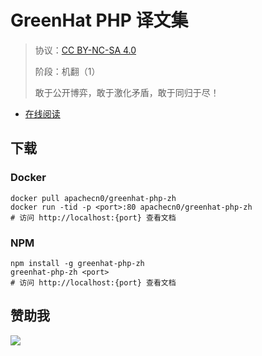 <!--
    需要填充的占位符：
    
    README.md
    
        GreenHat PHP 译文集：文档中文名
        {nameEn}：文档英文名
        {urlEn}：文档原始链接
        ghphp：域名前缀
        飞龙：负责人名称
        wizardforcel：负责人 Github 用户名
        562826179：负责人 QQ
        greenhat-php-zh：ApacheCN 的 Github 仓库名称
        greenhat-php-zh：DockerHub 仓库名称
        greenhat-php-zh：PYPI 包名称
        greenhat-php-zh：NPM 包名称
    
    CNAME
    
        ghphp：域名前缀

    index.html
    
        GreenHat PHP 译文集：文档中文名
        #060654：显示颜色
        greenhat-php-zh：ApacheCN 的 Github 仓库名称

    asset/docsify-flygon-footer.js
    
        greenhat-php-zh：ApacheCN 的 Github 仓库名称
-->

# GreenHat PHP 译文集

> 协议：[CC BY-NC-SA 4.0](http://creativecommons.org/licenses/by-nc-sa/4.0/)
> 
> 阶段：机翻（1）
> 
> 敢于公开博弈，敢于激化矛盾，敢于同归于尽！

* [在线阅读](https://ghphp.flygon.net)

## 下载

### Docker

```
docker pull apachecn0/greenhat-php-zh
docker run -tid -p <port>:80 apachecn0/greenhat-php-zh
# 访问 http://localhost:{port} 查看文档
```

### NPM

```
npm install -g greenhat-php-zh
greenhat-php-zh <port>
# 访问 http://localhost:{port} 查看文档
```

## 赞助我

![](https://img-blog.csdnimg.cn/20200112005920729.png)
